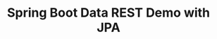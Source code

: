 ---
title: Spring Boot Data REST Demo with JPA
description: >
    Build a basic Spring Boot application that uses JPA to access a database
summary:
- Build a basic Spring Boot application that uses JPA to access a database
topics:
- spring
- messaging-and-integration
tags:
- spring
- rest
- jpa
patterns:
- api
repo: https://github.com/Pivotal-Field-Engineering/spring-boot-data-rest-demo
readme: true
---